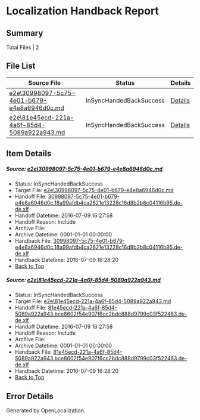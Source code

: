 # <a name='report-top'></a> Localization Handback Report

## Summary
 Total Files | 2

## File List
 Source File | Status | Details 
 ----------- | ------ | ------- 
 [e2e\30998097-5c75-4e01-b679-e4e8a6946d0c.md](https://github.com/OpenLocalizationTestOrg/oltest/blob/7c4944fc115095dfabd14eabc5fb9167009d1285/e2e/30998097-5c75-4e01-b679-e4e8a6946d0c.md) | InSyncHandedBackSuccess | [Details](#768c2130d9af1ad60c7284a11375fbf7e4661bef1)
 [e2e\81e45ecd-221a-4a6f-85d4-5089a922a943.md](https://github.com/OpenLocalizationTestOrg/oltest/blob/7c4944fc115095dfabd14eabc5fb9167009d1285/e2e/81e45ecd-221a-4a6f-85d4-5089a922a943.md) | InSyncHandedBackSuccess | [Details](#7c9fd196b516f35ec832d585d7d80af3f58ee6f93)

## Item Details
##### <a name='768c2130d9af1ad60c7284a11375fbf7e4661bef1'></a> Source: [e2e\30998097-5c75-4e01-b679-e4e8a6946d0c.md](https://github.com/OpenLocalizationTestOrg/oltest/blob/7c4944fc115095dfabd14eabc5fb9167009d1285/e2e/30998097-5c75-4e01-b679-e4e8a6946d0c.md)
* Status: InSyncHandedBackSuccess
* Target File: [e2e\30998097-5c75-4e01-b679-e4e8a6946d0c.md](https://github.com/OpenLocalizationTestOrg/oltest-dede-fly/blob/0a137db958c88f2773234009887cb76c0d329393/e2e/30998097-5c75-4e01-b679-e4e8a6946d0c.md)
* Handoff File: [30998097-5c75-4e01-b679-e4e8a6946d0c.18a99afdb4ca2621e13228c16d8b2b8c04116b95.de-de.xlf](https://github.com/OpenLocalizationTestOrg/olhandoff-e2e/blob/f9588722b0e2453c857e7d951f656ff1d476da9f/ol-handoff/OpenLocalizationTestOrg/oltest-dede-fly/ci/ht/30998097-5c75-4e01-b679-e4e8a6946d0c.18a99afdb4ca2621e13228c16d8b2b8c04116b95.de-de.xlf)
* Handoff Datetime: 2016-07-09 16:27:58
* Handoff Reason: Include
* Archive File: 
* Archive Datetime: 0001-01-01 00:00:00
* Handback File: [30998097-5c75-4e01-b679-e4e8a6946d0c.18a99afdb4ca2621e13228c16d8b2b8c04116b95.de-de.xlf](https://github.com/OpenLocalizationTestOrg/olhandback-e2e/blob/1603eed5c96419c705a5754d2f0318804b4e516d/ol-handback/OpenLocalizationTestOrg/oltest-dede-fly/ci/ht/30998097-5c75-4e01-b679-e4e8a6946d0c.18a99afdb4ca2621e13228c16d8b2b8c04116b95.de-de.xlf)
* Handback Datetime: 2016-07-09 16:28:20
* [Back to Top](#report-top)

##### <a name='7c9fd196b516f35ec832d585d7d80af3f58ee6f93'></a> Source: [e2e\81e45ecd-221a-4a6f-85d4-5089a922a943.md](https://github.com/OpenLocalizationTestOrg/oltest/blob/7c4944fc115095dfabd14eabc5fb9167009d1285/e2e/81e45ecd-221a-4a6f-85d4-5089a922a943.md)
* Status: InSyncHandedBackSuccess
* Target File: [e2e\81e45ecd-221a-4a6f-85d4-5089a922a943.md](https://github.com/OpenLocalizationTestOrg/oltest-dede-fly/blob/0a137db958c88f2773234009887cb76c0d329393/e2e/81e45ecd-221a-4a6f-85d4-5089a922a943.md)
* Handoff File: [81e45ecd-221a-4a6f-85d4-5089a922a943.bce8602f54e907f6cc2bdc888d9799c03f522483.de-de.xlf](https://github.com/OpenLocalizationTestOrg/olhandoff-e2e/blob/f9588722b0e2453c857e7d951f656ff1d476da9f/ol-handoff/OpenLocalizationTestOrg/oltest-dede-fly/ci/ht/81e45ecd-221a-4a6f-85d4-5089a922a943.bce8602f54e907f6cc2bdc888d9799c03f522483.de-de.xlf)
* Handoff Datetime: 2016-07-09 16:27:58
* Handoff Reason: Include
* Archive File: 
* Archive Datetime: 0001-01-01 00:00:00
* Handback File: [81e45ecd-221a-4a6f-85d4-5089a922a943.bce8602f54e907f6cc2bdc888d9799c03f522483.de-de.xlf](https://github.com/OpenLocalizationTestOrg/olhandback-e2e/blob/1603eed5c96419c705a5754d2f0318804b4e516d/ol-handback/OpenLocalizationTestOrg/oltest-dede-fly/ci/ht/81e45ecd-221a-4a6f-85d4-5089a922a943.bce8602f54e907f6cc2bdc888d9799c03f522483.de-de.xlf)
* Handback Datetime: 2016-07-09 16:28:20
* [Back to Top](#report-top)


## Error Details

Generated by OpenLocalization.
